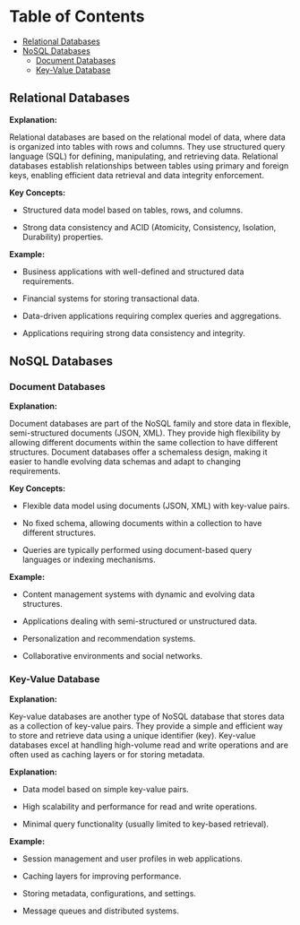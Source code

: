 # Table of Contents

- [Relational Databases](#relational-databases)
- [NoSQL Databases](#nosql-databases)
  - [Document Databases](#document-databases)
  - [Key-Value Database](#key-value-database)

## Relational Databases

**Explanation:**

Relational databases are based on the relational model of data, where data is organized into tables with rows and columns. They use structured query language (SQL) for defining, manipulating, and retrieving data. Relational databases establish relationships between tables using primary and foreign keys, enabling efficient data retrieval and data integrity enforcement.

**Key Concepts:**

- Structured data model based on tables, rows, and columns.

- Strong data consistency and ACID (Atomicity, Consistency, Isolation, Durability) properties.

**Example:**

- Business applications with well-defined and structured data requirements.

- Financial systems for storing transactional data.

- Data-driven applications requiring complex queries and aggregations.

- Applications requiring strong data consistency and integrity.

## NoSQL Databases

### Document Databases

**Explanation:**

Document databases are part of the NoSQL family and store data in flexible, semi-structured documents (JSON, XML). They provide high flexibility by allowing different documents within the same collection to have different structures. Document databases offer a schemaless design, making it easier to handle evolving data schemas and adapt to changing requirements.

**Key Concepts:**

- Flexible data model using documents (JSON, XML) with key-value pairs.

- No fixed schema, allowing documents within a collection to have different structures.

- Queries are typically performed using document-based query languages or indexing mechanisms.

**Example:**

- Content management systems with dynamic and evolving data structures.

- Applications dealing with semi-structured or unstructured data.

- Personalization and recommendation systems.

- Collaborative environments and social networks.

### Key-Value Database

**Explanation:**

Key-value databases are another type of NoSQL database that stores data as a collection of key-value pairs. They provide a simple and efficient way to store and retrieve data using a unique identifier (key). Key-value databases excel at handling high-volume read and write operations and are often used as caching layers or for storing metadata.

**Explanation:**

- Data model based on simple key-value pairs.

- High scalability and performance for read and write operations.

- Minimal query functionality (usually limited to key-based retrieval).

**Example:**

- Session management and user profiles in web applications.

- Caching layers for improving performance.

- Storing metadata, configurations, and settings.

- Message queues and distributed systems.
